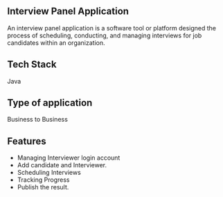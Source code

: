## Interview Panel Application

An interview panel application is a software tool or platform designed the process of scheduling, conducting, and managing interviews for job candidates within an organization.

## Tech Stack

Java

## Type of application

 Business to Business

## Features
- Managing Interviewer login account
- Add candidate and Interviewer.
- Scheduling Interviews
- Tracking Progress
- Publish the result.

